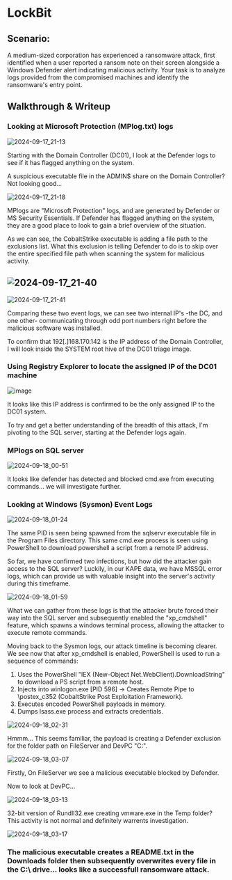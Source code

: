# LockBit

## Scenario:

A medium-sized corporation has experienced a ransomware attack, first identified when a user reported a ransom note on their screen alongside a Windows Defender alert indicating malicious activity. Your task is to analyze logs provided from the compromised machines and identify the ransomware's entry point.

## Walkthrough & Writeup

### Looking at Microsoft Protection (MPlog.txt) logs
![2024-09-17_21-13](https://github.com/user-attachments/assets/6df25bd1-bdd5-4a60-a201-925ff9da4788)

Starting with the Domain Controller (DC01), I look at the Defender logs to see if it has flagged anything on the system.

A suspicious executable file in the ADMIN$ share on the Domain Controller? Not looking good...

![2024-09-17_21-18](https://github.com/user-attachments/assets/17ffac01-6d8e-4dfc-b90a-bba760a7e361)

MPlogs are "Microsoft Protection" logs, and are generated by Defender or MS Security Essentials. If Defender has flagged anything on the system, they are a good place to look to gain a brief overview of the situation.

As we can see, the CobaltStrike executable is adding a file path to the exclusions list. What this exclusion is telling Defender to do is to skip over the entire specified file path when scanning the system for malicious activity. 

![2024-09-17_21-40](https://github.com/user-attachments/assets/a144fe9e-ed2e-4f39-813d-bb7762a2c866) 
-----------------------------
![2024-09-17_21-41](https://github.com/user-attachments/assets/ca68fad1-0fb0-4b47-8e87-c6e273d22f15)

Comparing these two event logs, we can see two internal IP's -the DC, and one other- communicating through odd port numbers right before the malicious software was installed.

To confirm that 192[.]168.170.142 is the IP address of the Domain Controller, I will look inside the SYSTEM root hive of the DC01 triage image.

### Using Registry Explorer to locate the assigned IP of the DC01 machine
![image](https://github.com/user-attachments/assets/2ae4bd77-00c5-463b-addb-010f6d6600af)

It looks like this IP address is confirmed to be the only assigned IP to the DC01 system.

To try and get a better understanding of the breadth of this attack, I'm pivoting to the SQL server, starting at the Defender logs again.

### MPlogs on SQL server
![2024-09-18_00-51](https://github.com/user-attachments/assets/190334d8-66ab-47b8-a910-0a7ad1fdb4d6)

It looks like defender has detected and blocked cmd.exe from executing commands... we will investigate further.


### Looking at Windows (Sysmon) Event Logs
![2024-09-18_01-24](https://github.com/user-attachments/assets/a534d0b3-c850-4711-869a-0ecf71892685)

The same PID is seen being spawned from the sqlservr executable file in the Program Files directory. This same cmd.exe process is seen using PowerShell to download powershell a script from a remote IP address.

So far, we have confirmed two infections, but how did the attacker gain access to the SQL server? Luckily, in our KAPE data, we have MSSQL error logs, which can provide us with valuable insight into the server's activity during this timeframe.

![2024-09-18_01-59](https://github.com/user-attachments/assets/f021d4cd-abae-499e-b18e-3157cfcc8718)

What we can gather from these logs is that the attacker brute forced their way into the SQL server and subsequently enabled the "xp_cmdshell" feature, which spawns a windows terminal process, allowing the attacker to execute remote commands. 

Moving back to the Sysmon logs, our attack timeline is becoming clearer. We see now that after xp_cmdshell is enabled, PowerShell is used to run a sequence of commands:
1. Uses the PowerShell "IEX (New-Object Net.WebClient).DownloadString" to download a PS script from a remote host.
2. Injects into winlogon.exe [PID 596] -> Creates Remote Pipe to \postex_c352 (CobaltStrike Post Exploitation Framework).
3. Executes encoded PowerShell payloads in memory.
4. Dumps lsass.exe process and extracts credentials.

![2024-09-18_02-31](https://github.com/user-attachments/assets/df74830d-5008-49c0-89f9-009925bdcee0)

Hmmm... This seems familiar, the payload is creating a Defender exclusion for the folder path on FileServer and DevPC "C:\".

![2024-09-18_03-07](https://github.com/user-attachments/assets/8118d9d2-3f9c-4df0-81db-5d4edea98ca8)

Firstly, On FileServer we see a malicious executable blocked by Defender.

Now to look at DevPC...

![2024-09-18_03-13](https://github.com/user-attachments/assets/9e222695-0021-4bb2-b905-46d162e65b56)

32-bit version of Rundll32.exe creating vmware.exe in the Temp folder? This activity is not normal and definitely warrents investigation.

![2024-09-18_03-17](https://github.com/user-attachments/assets/5f59fd04-6fea-4e31-bc76-95a4f612e9d4)

### The malicious executable creates a README.txt in the Downloads folder then subsequently overwrites every file in the C:\ drive... looks like a successfull ransomware attack.

